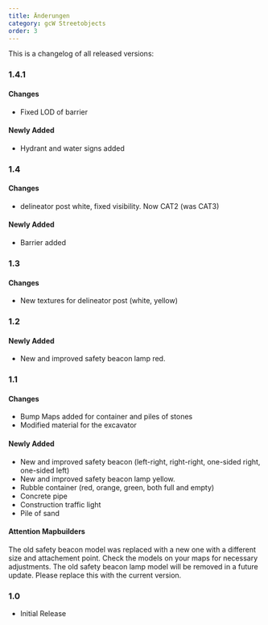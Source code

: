 ```yaml
---
title: Änderungen
category: gcW Streetobjects
order: 3
---
```


This is a changelog of all released versions:

### 1.4.1
#### Changes
- Fixed LOD of barrier

#### Newly Added
- Hydrant and water signs added

### 1.4
#### Changes
- delineator post white, fixed visibility. Now CAT2 (was CAT3)

#### Newly Added
- Barrier added

### 1.3
#### Changes
- New textures for delineator post (white, yellow)

### 1.2
#### Newly Added
- New and improved safety beacon lamp red.

### 1.1
#### Changes

- Bump Maps added for container and piles of stones
- Modified material for the excavator

#### Newly Added

- New and improved safety beacon (left-right, right-right, one-sided right, one-sided left)
- New and improved safety beacon lamp yellow.
- Rubble container (red, orange, green, both full and empty)
- Concrete pipe
- Construction traffic light
- Pile of sand

#### Attention Mapbuilders
The old safety beacon model was replaced with a new one with a different size and attachement point. Check the models on your maps for necessary adjustments.
The old safety beacon lamp model will be removed in a future update. Please replace this with the current version.

### 1.0
- Initial Release